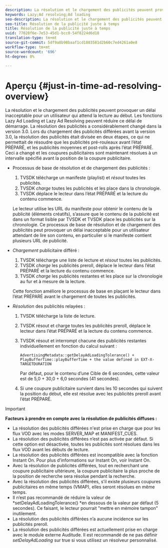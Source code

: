```yaml
---
description: La résolution et le chargement des publicités peuvent provoquer un délai inacceptable pour un utilisateur qui attend la lecture au début. Les fonctions Lazy Ad Loading et Lazy Ad Resolving peuvent réduire ce délai de démarrage. La résolution des publicités a considérablement changé dans la version 3.0. Lors du chargement des publicités différées avant la version 3.0, la résolution des publicités était divisée en deux étapes, ce qui ne permettait de résoudre que les publicités pré-rouleaux avant l’état PRÉPARÉ, et les publicités moyennes et post-rolls après l’état PRÉPARÉ. Ceci a changé et les coupures publicitaires sont maintenant résolues à un intervalle spécifié avant la position de la coupure publicitaire.
keywords: Lazy;Ad resolving;Ad loading
seo-description: La résolution et le chargement des publicités peuvent provoquer un délai inacceptable pour un utilisateur qui attend la lecture au début. Les fonctions Lazy Ad Loading et Lazy Ad Resolving peuvent réduire ce délai de démarrage. La résolution des publicités a considérablement changé dans la version 3.0. Lors du chargement des publicités différées avant la version 3.0, la résolution des publicités était divisée en deux étapes, ce qui ne permettait de résoudre que les publicités pré-rouleaux avant l’état PRÉPARÉ, et les publicités moyennes et post-rolls après l’état PRÉPARÉ. Ceci a changé et les coupures publicitaires sont maintenant résolues à un intervalle spécifié avant la position de la coupure publicitaire.
seo-title: Résolution de la publicité juste à temps
title: Résolution de la publicité juste à temps
uuid: 77028f6e-7e53-45d1-bcc0-54f8224d6d18
translation-type: tm+mt
source-git-commit: 5df9a8b98baaf1cd1803581d2b60c7ed4261a0e8
workflow-type: tm+mt
source-wordcount: '696'
ht-degree: 0%

---
```



# Aperçu {#just-in-time-ad-resolving-overview}

La résolution et le chargement des publicités peuvent provoquer un délai inacceptable pour un utilisateur qui attend la lecture au début. Les fonctions Lazy Ad Loading et Lazy Ad Resolving peuvent réduire ce délai de démarrage. La résolution des publicités a considérablement changé dans la version 3.0. Lors du chargement des publicités différées avant la version 3.0, la résolution des publicités était divisée en deux étapes, ce qui ne permettait de résoudre que les publicités pré-rouleaux avant l’état PRÉPARÉ, et les publicités moyennes et post-rolls après l’état PRÉPARÉ. Ceci a changé et les coupures publicitaires sont maintenant résolues à un intervalle spécifié avant la position de la coupure publicitaire.

* Processus de base de résolution et de chargement des publicités :

   1. TVSDK télécharge un manifeste (playlist) et *résout* toutes les publicités.
   1. TVSDK *charge* toutes les publicités et les place dans la chronologie.
   1. TVSDK déplace le lecteur dans l’état PRÉPARÉ et la lecture du contenu commence.

   Le lecteur utilise les URL du manifeste pour obtenir le contenu de la publicité (éléments créatifs), s’assure que le contenu de la publicité est dans un format lisible par TVSDK et TVSDK place les publicités sur la chronologie. Ce processus de base de résolution et de chargement des publicités peut provoquer un délai inacceptable pour un utilisateur attendant de lire son contenu, en particulier si le manifeste contient plusieurs URL de publicité.

* *Chargement* publicitaire différé :

   1. TVSDK télécharge une liste de lecture et *résout* toutes les publicités.
   1. TVSDK *charge* les publicités preroll, déplace le lecteur dans l’état PRÉPARÉ et la lecture du contenu commence.
   1. TVSDK *charge* les publicités restantes et les place sur la chronologie au fur et à mesure de la lecture.

   Cette fonction améliore le processus de base en plaçant le lecteur dans l’état PRÉPARÉ avant le chargement de toutes les publicités.

* *Résolution* des publicités relayées :

   1. TVSDK télécharge la liste de lecture.
   1. TVSDK résout et charge toutes les publicités preroll, déplace le lecteur dans l’état PRÉPARÉ et la lecture du contenu commence.
   1. TVSDK résout et interrompt chacune des publicités restantes individuellement en fonction du calcul suivant :

      `AdvertisingMetadata::getDelayAdLoadingTolerance() + PlayBufferTime::playBufferTime + the value defined in EXT-X-TARGETDURATION`

      Par défaut, pour le contenu d’une Cible de 6 secondes, cette valeur est de 5,0 + 30,0 + 6,0 secondes (41 secondes).

   1. Si une coupure publicitaire survient dans les 10 secondes qui suivent la position du début, elle est résolue avec les publicités preroll avant l’état PRÉPARÉ.

>[!IMPORTANT]
>
>**Facteurs à prendre en compte avec la résolution de publicités diffuses :**
>
>* La résolution des publicités différées n&#39;est prise en charge que pour les flux VOD avec les modes SERVER_MAP et MANIFEST_CUES.
>* La résolution des publicités différées n’est pas activée par défaut. Si cette option est désactivée, toutes les publicités sont résolues dans les flux VOD avant les débuts de lecture.
>* La résolution des publicités différées est incompatible avec la fonction Instant On. Pour plus d’informations sur Instant On, voir Instant On.
>* Avec la résolution de publicités différées, tout en recherchant une coupure publicitaire ultérieure, la coupure publicitaire la plus proche de la position de recherche sera résolue pendant la recherche.
>* Avec la résolution des publicités différées, s’il existe plusieurs coupures publicitaires en même temps (VMAP), elles seront résolues en même temps.
>* Il n’est pas recommandé de réduire la valeur de *setDelayAdLoadingTolerance() *en dessous de la valeur par défaut (5 secondes). Ce faisant, le lecteur pourrait &quot;mettre en mémoire tampon&quot; inutilement.
>* La résolution des publicités différées n’a aucune incidence sur les publicités preroll.
>* La résolution des publicités différées est actuellement prise en charge avec le module externe Auditude. Il est recommandé de ne pas définir *setDelayAdLoading* sur true si vous utilisez un résolveur personnalisé.

>


